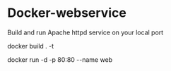 # Docker-webservice

Build and run Apache httpd service on your local port

docker build . -t <name-of-the-image>
 
 docker run -d -p 80:80 --name web <name-of-the-image>
  
 
